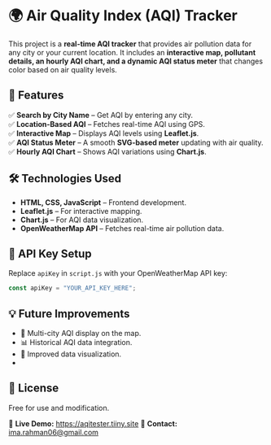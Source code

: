 # 🌍 Air Quality Index (AQI) Tracker  
This project is a **real-time AQI tracker** that provides air pollution data for any city or your current location. It includes an **interactive map, pollutant details, an hourly AQI chart, and a dynamic AQI status meter** that changes color based on air quality levels.  

## 🚀 Features  
✅ **Search by City Name** – Get AQI by entering any city.  
✅ **Location-Based AQI** – Fetches real-time AQI using GPS.  
✅ **Interactive Map** – Displays AQI levels using **Leaflet.js**.  
✅ **AQI Status Meter** – A smooth **SVG-based meter** updating with air quality.  
✅ **Hourly AQI Chart** – Shows AQI variations using **Chart.js**.  

## 🛠️ Technologies Used  
- **HTML, CSS, JavaScript** – Frontend development.  
- **Leaflet.js** – For interactive mapping.  
- **Chart.js** – For AQI data visualization.  
- **OpenWeatherMap API** – Fetches real-time air pollution data.  

## 🔑 API Key Setup  
Replace `apiKey` in `script.js` with your OpenWeatherMap API key:  
```js
const apiKey = "YOUR_API_KEY_HERE";
```
## 💡 Future Improvements  
- 📍 Multi-city AQI display on the map.  
- 📊 Historical AQI data integration.  
- 🚀 Improved data visualization.
- 
## 📄 License  
Free for use and modification.  

🔗 **Live Demo:** https://aqitester.tiiny.site
📧 **Contact:** ima.rahman06@gmail.com
